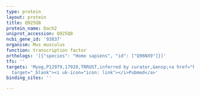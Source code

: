 ```yaml
---
type: protein
layout: protein
title: Q925Q8
protein_name: Dach2
uniprot_accession: Q925Q8
ncbi_gene_id: '93837'
organism: Mus musculus
function: transcription factor
orthologs: '[{"species": "Homo sapiens", "id": ["Q96NX9"]}]'
tfs: ''
targets: 'Myog,P12979,17928,TRRUST,inferred by curator,&ensp;<a href="https://www.ncbi.nlm.nih.gov/pubmed/?term=29087512%5Buid%5D+OR+17075071%5Buid%5D"
  target="_blank"><i uk-icon="icon: link"></i>Pubmed</a>'
binding_sites: ''

---
```

